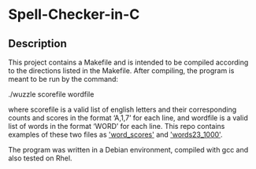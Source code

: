 # Spell-Checker-in-C

## Description

This project contains a Makefile and is intended to be compiled according to the directions listed in the Makefile. After compiling, the program is meant to be run by the command:

./wuzzle scorefile wordfile

where scorefile is a valid list of english letters and their corresponding counts and scores in the format ‘A,1,7’ for each line, and wordfile is a valid list of words in the format ‘WORD’ for each line. This repo contains examples of these two files as ['word_scores'](/word_scores) and ['words23_1000'](/words23_1000).

The program was written in a Debian environment, compiled with gcc and also tested on Rhel.
